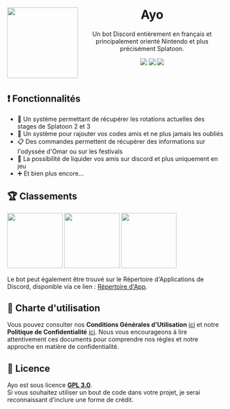 <div align="center"> 
  <img src="https://i.goopics.net/7w06c1.png" style="float: left;" align="left" width="164" height="164" />
  <h1>Ayo</h1>
  <p>Un bot Discord entièrement en français et principalement orienté Nintendo et plus précisément Splatoon.</p>

  ![](https://img.shields.io/badge/Python-3.11.X-3498db?style=for-the-badge&logo=python&logoColor=3498db)
  [![](https://img.shields.io/discord/1035981866303500421?color=7289DA&label=support&logo=discord&logoColor=7289DA&style=for-the-badge)](https://discord.gg/H97txXkNBv)
  [![](https://img.shields.io/badge/Disnake-2.9.1-3498db?style=for-the-badge&logo=python&logoColor=3498db)](https://pypi.org/project/disnake/2.9.1/)
</div>
<br />

## ❗ Fonctionnalités
- 🔄 Un système permettant de récupérer les rotations actuelles des stages de Splatoon 2 et 3
- 👥 Un système pour rajouter vos codes amis et ne plus jamais les oubliés
- 📋 Des commandes permettent de récupérer des informations sur l'odyssée d'Omar ou sur les festivals
- 🔫 La possibilité de liquider vos amis sur discord et plus uniquement en jeu
- ➕ Et bien plus encore...

## 🏆 Classements
<a href="https://discords.com/bots/bots/1036668894976425994"><img src="https://discords.com/bots/api/bot/1036668894976425994/widget" witdth="128" height="128"></a>
<a href="https://top.gg/bot/1036668894976425994"><img src="https://top.gg/api/widget/1036668894976425994.svg" witdth="128" height="128"></a>
<a href="https://discordbotlist.com/bots/1036668894976425994"><img src="https://discordbotlist.com/api/v1/bots/1036668894976425994/widget" witdth="128" height="128"></a>

Le bot peut également être trouvé sur le Répertoire d'Applications de Discord, disponible via ce lien : <a href="https://discord.com/application-directory/1036668894976425994">Répertoire d'App</a>.

## 🚨 Charte d'utilisation
Vous pouvez consulter nos **Conditions Générales d'Utilisation** [ici](https://github.com/Yarkis01/Ayo/blob/main/TERMS_OF_USE.md) et notre **Politique de Confidentialité** [ici](https://github.com/Yarkis01/Ayo/blob/main/PRIVACY_POLICY.md). Nous vous encourageons à lire attentivement ces documents pour comprendre nos règles et notre approche en matière de confidentialité.

## 📜 Licence
Ayo est sous licence [**GPL 3.0**](https://github.com/Yarkis01/Ayo/blob/main/LICENSE).\
Si vous souhaitez utiliser un bout de code dans votre projet, je serai reconnaissant d'inclure une forme de crédit.